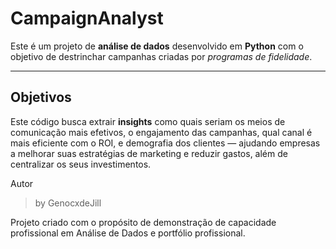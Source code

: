 # CampaignAnalyst

Este é um projeto de **análise de dados** desenvolvido em **Python** com o objetivo de destrinchar campanhas criadas por *programas de fidelidade*.  

---

## Objetivos

Este código busca extrair **insights** como quais seriam os meios de comunicação mais efetivos, o engajamento das campanhas, qual canal é mais eficiente com o ROI, e demografia dos clientes — ajudando empresas a melhorar suas estratégias de marketing e reduzir gastos, além de centralizar os seus investimentos.

Autor
> by GenocxdeJill

Projeto criado com o propósito de demonstração de capacidade profissional em Análise de Dados e portfólio profissional.